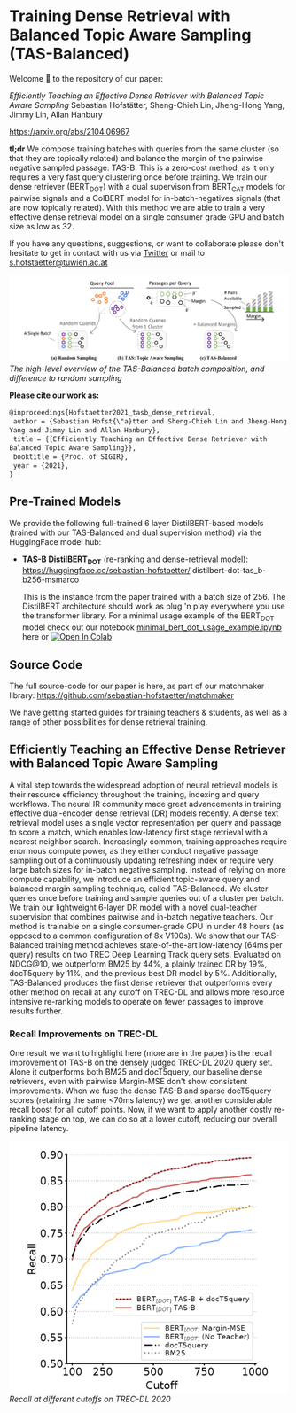 # Training Dense Retrieval with Balanced Topic Aware Sampling (TAS-Balanced)

Welcome 🙌 to the repository of our paper:

*Efficiently Teaching an Effective Dense Retriever with Balanced Topic Aware Sampling*  Sebastian Hofstätter, Sheng-Chieh Lin, Jheng-Hong Yang, Jimmy Lin, Allan Hanbury

https://arxiv.org/abs/2104.06967

**tl;dr** We compose training batches with queries from the same cluster (so that they are topically related) and balance the margin of the pairwise negative sampled passage: TAS-B. This is a zero-cost method, as it only requires a very fast query clustering once before training. We train our dense retriever (BERT<sub>DOT</sub>) with a dual supervison from BERT<sub>CAT</sub> models for pairwise signals and a ColBERT model for in-batch-negatives signals (that are now topically related). With this method we are able to train a very effective dense retrieval model on a single consumer grade GPU and batch size as low as 32. 

If you have any questions, suggestions, or want to collaborate please don't hesitate to get in contact with us via [Twitter](https://twitter.com/s_hofstaetter) or mail to s.hofstaetter@tuwien.ac.at

![TAS-Balanced Sampling Overview](figures/method-overview.png)
*The high-level overview of the TAS-Balanced batch composition, and difference to random sampling*

**Please cite our work as:**
````
@inproceedings{Hofstaetter2021_tasb_dense_retrieval,
 author = {Sebastian Hofst{\"a}tter and Sheng-Chieh Lin and Jheng-Hong Yang and Jimmy Lin and Allan Hanbury},
 title = {{Efficiently Teaching an Effective Dense Retriever with Balanced Topic Aware Sampling}},
 booktitle = {Proc. of SIGIR},
 year = {2021},
}
````
## Pre-Trained Models

We provide the following full-trained 6 layer DistilBERT-based models (trained with our TAS-Balanced and dual supervision method) via the HuggingFace model hub:

* **TAS-B DistilBERT<sub>DOT</sub>** (re-ranking and dense-retrieval model): https://huggingface.co/sebastian-hofstaetter/
distilbert-dot-tas_b-b256-msmarco

    This is the instance from the paper trained with a batch size of 256.
    The DistilBERT architecture should work as plug 'n play everywhere you use the transformer library. For a minimal usage example of the BERT<sub>DOT</sub> model check out our notebook [minimal_bert_dot_usage_example.ipynb](minimal_bert_dot_usage_example.ipynb) here or [![Open In Colab](https://colab.research.google.com/assets/colab-badge.svg)](https://colab.research.google.com/github/sebastian-hofstaetter/tas-balanced-dense-retrieval/blob/master/minimal_bert_dot_usage_example.ipynb)

## Source Code

The full source-code for our paper is here, as part of our matchmaker library: https://github.com/sebastian-hofstaetter/matchmaker

We have getting started guides for training teachers & students, as well as a range of other possibilities for dense retrieval training.

## Efficiently Teaching an Effective Dense Retriever with Balanced Topic Aware Sampling

A vital step towards the widespread adoption of neural retrieval models is their resource efficiency throughout the training, indexing and query workflows. The neural IR community made great advancements in training effective dual-encoder dense retrieval (DR) models recently. A dense text retrieval model uses a single vector representation per query and passage to score a match, which enables low-latency first stage retrieval with a nearest neighbor search. Increasingly common, training approaches require enormous compute power, as they either conduct negative passage sampling out of a continuously updating refreshing index or require very large batch sizes for in-batch negative sampling. Instead of relying on more compute capability, we introduce an efficient topic-aware query and balanced margin sampling technique, called TAS-Balanced. We cluster queries once before training and sample queries out of a cluster per batch. We train our lightweight 6-layer DR model with a novel dual-teacher supervision that combines pairwise and in-batch negative teachers. Our method is trainable on a single consumer-grade GPU in under 48 hours (as opposed to a common configuration of 8x V100s). We show that our TAS-Balanced training method achieves state-of-the-art low-latency (64ms per query) results on two TREC Deep Learning Track query sets. Evaluated on NDCG@10, we outperform BM25 by 44%, a plainly trained DR by 19%, docT5query by 11%, and the previous best DR model by 5%. Additionally, TAS-Balanced produces the first dense retriever that outperforms every other method on recall at any cutoff on TREC-DL and allows more resource intensive re-ranking models to operate on fewer passages to improve results further.

### Recall Improvements on TREC-DL

One result we want to highlight here (more are in the paper) is the recall improvement of TAS-B on the densely judged TREC-DL 2020 query set. Alone it outperforms both BM25 and docT5query, our baseline dense retrievers, even with pairwise Margin-MSE don't show consistent improvements. When we fuse the dense TAS-B and sparse docT5query scores (retaining the same <70ms latency) we get another considerable recall boost for all cutoff points. Now, if we want to apply another costly re-ranking stage on top, we can do so at a lower cutoff, reducing our overall pipeline latency. 

![Recall on TREC-DL 2020](figures/trec-20-bin-2-recall.png)
*Recall at different cutoffs on TREC-DL 2020*
